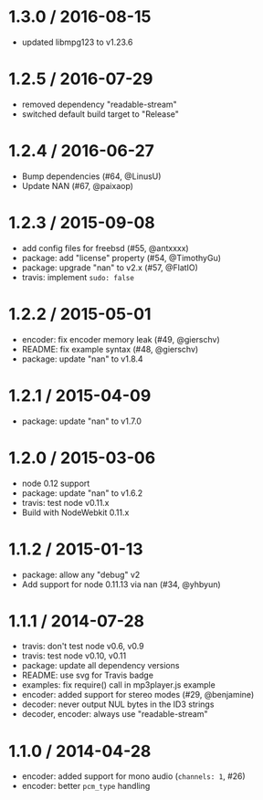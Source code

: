 1.3.0 / 2016-08-15
==================

* updated libmpg123 to v1.23.6

1.2.5 / 2016-07-29
==================

* removed dependency "readable-stream"
* switched default build target to "Release"

1.2.4 / 2016-06-27
==================

  * Bump dependencies (#64, @LinusU)
  * Update NAN (#67, @paixaop)

1.2.3 / 2015-09-08
==================

  * add config files for freebsd (#55, @antxxxx)
  * package: add "license" property (#54, @TimothyGu)
  * package: upgrade "nan" to v2.x (#57, @FlatIO)
  * travis: implement `sudo: false`

1.2.2 / 2015-05-01
==================

  * encoder: fix encoder memory leak (#49, @gierschv)
  * README: fix example syntax (#48, @gierschv)
  * package: update "nan" to v1.8.4

1.2.1 / 2015-04-09
==================

  * package: update "nan" to v1.7.0

1.2.0 / 2015-03-06
==================

  * node 0.12 support
  * package: update "nan" to v1.6.2
  * travis: test node v0.11.x
  * Build with NodeWebkit 0.11.x

1.1.2 / 2015-01-13
==================

  * package: allow any "debug" v2
  * Add support for node 0.11.13 via nan (#34, @yhbyun)

1.1.1 / 2014-07-28
==================

  * travis: don't test node v0.6, v0.9
  * travis: test node v0.10, v0.11
  * package: update all dependency versions
  * README: use svg for Travis badge
  * examples: fix require() call in mp3player.js example
  * encoder: added support for stereo modes (#29, @benjamine)
  * decoder: never output NUL bytes in the ID3 strings
  * decoder, encoder: always use "readable-stream"

1.1.0 / 2014-04-28
==================

  * encoder: added support for mono audio (`channels: 1`, #26)
  * encoder: better `pcm_type` handling
